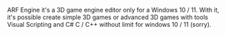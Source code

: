 ARF Engine it's a 3D game engine editor only for a Windows 10 / 11. With it, it's possible create simple 3D games or advanced 3D games with tools Visual Scripting and C# C / C++ without limit for windows 10 / 11 (sorry). 
